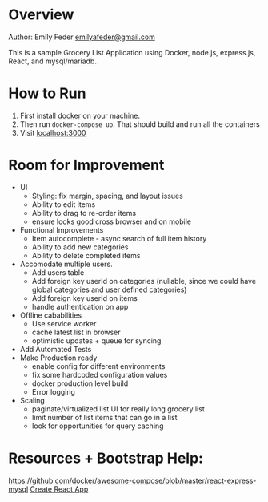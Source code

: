 # Overview
Author: Emily Feder <emilyafeder@gmail.com>

This is a sample Grocery List Application using Docker, node.js, express.js, React, and mysql/mariadb.

# How to Run

1. First install [docker](https://docs.docker.com/desktop/) on your machine.
2. Then run `docker-compose up`. That should build and run all the containers
3. Visit [localhost:3000](localhost:3000)


# Room for Improvement

- UI
    - Styling: fix margin, spacing, and layout issues
    - Ability to edit items
    - Ability to drag to re-order items
    - ensure looks good cross browser and on mobile
- Functional Improvements
    - Item autocomplete - async search of full item history
    - Ability to add new categories
    - Ability to delete completed items
- Accomodate multiple users.
    - Add users table
    - Add foreign key userId on categories (nullable, since we could have global categories and user defined categories)
    - Add foreign key userId on items
    - handle authentication on app
- Offline cababilities
    - Use service worker
    - cache latest list in browser
    - optimistic updates + queue for syncing
- Add Automated Tests
- Make Production ready
    - enable config for different environments
    - fix some hardcoded configuration values
    - docker production level build
    - Error logging
- Scaling
    - paginate/virtualized list UI for really long grocery list
    - limit number of list items that can go in a list
    - look for opportunities for query caching

# Resources + Bootstrap Help:

https://github.com/docker/awesome-compose/blob/master/react-express-mysql
[Create React App](https://github.com/facebook/create-react-app)